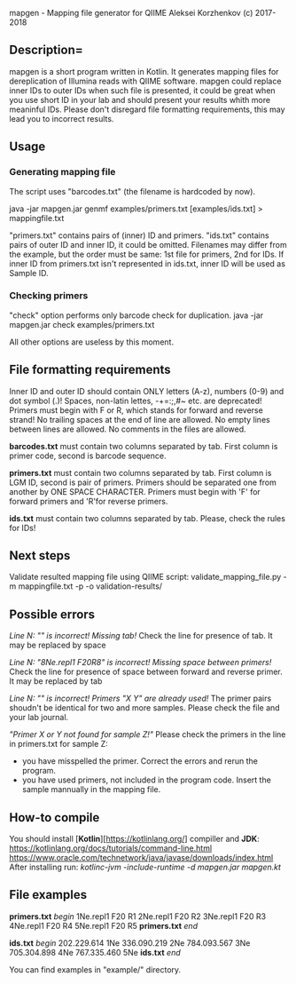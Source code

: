mapgen - Mapping file generator for QIIME
Aleksei Korzhenkov (c) 2017-2018


## Description=
mapgen is a short program written in Kotlin.
It generates mapping files for dereplication of Illumina reads with QIIME software.
mapgen could replace inner IDs to outer IDs when such file is presented, it could be great when you use short ID in your lab and should present your results whith more meaninful IDs.
Please don't disregard file formatting requirements, this may lead you to incorrect results.


## Usage

### Generating mapping file
The script uses "barcodes.txt" (the filename is hardcoded by now).

java -jar mapgen.jar genmf examples/primers.txt [examples/ids.txt] > mappingfile.txt

"primers.txt" contains pairs of (inner) ID and primers.
"ids.txt" contains pairs of outer ID and inner ID, it could be omitted.
Filenames may differ from the example, but the order must be same: 1st file for primers, 2nd for IDs.
If inner ID from primers.txt isn't represented in ids.txt, inner ID will be used as Sample ID.

### Checking primers
"check" option performs only barcode check for duplication.
java -jar mapgen.jar check examples/primers.txt

All other options are useless by this moment.


## File formatting requirements

Inner ID and outer ID should contain ONLY letters (A-z), numbers (0-9) and dot symbol (.)!
Spaces, non-latin lettes, -+=:;,#~ etc. are deprecated!
Primers must begin with F or R, which stands for forward and reverse strand!
No trailing spaces at the end of line are allowed.
No empty lines between lines are allowed.
No comments in the files are allowed.

**barcodes.txt** must contain two columns separated by tab.
First column is primer code, second is barcode sequence.

**primers.txt** must contain two columns separated by tab.
First column is LGM ID, second is pair of primers.
Primers should be separated one from another by ONE SPACE CHARACTER.
Primers must begin with 'F' for forward primers and 'R'for reverse primers.

**ids.txt** must contain two columns separated by tab.
Please, check the rules for IDs!


## Next steps
Validate resulted mapping file using QIIME script:
validate_mapping_file.py -m mappingfile.txt -p -o validation-results/


## Possible errors

*Line N: "<Line content here>" is incorrect! Missing tab!*
Check the line for presence of tab. It may be replaced by space

*Line N: "8Ne.repl1	F20R8" is incorrect! Missing space between primers!*
Check the line for presence of space between forward and reverse primer. It may be replaced by tab

*Line N: "<Line content here>" is incorrect! Primers "X Y" are already used!*
The primer pairs shoudn't be identical for two and more samples. 
Please check the file and your lab journal. 

*"Primer X or Y not found for sample Z!"*
Please check the primers in the line in primers.txt for sample Z:
- you have misspelled the primer. Correct the errors and rerun the program.
- you have used primers, not included in the program code. Insert the sample mannually in the mapping file.


## How-to compile
You should install [**Kotlin**][https://kotlinlang.org/] compiller and **JDK**:
https://kotlinlang.org/docs/tutorials/command-line.html
https://www.oracle.com/technetwork/java/javase/downloads/index.html
After installing run:
*kotlinc-jvm -include-runtime -d mapgen.jar mapgen.kt*


## File examples

**primers.txt** *begin*
1Ne.repl1	F20 R1
2Ne.repl1	F20 R2
3Ne.repl1	F20 R3
4Ne.repl1	F20 R4
5Ne.repl1	F20 R5
**primers.txt** *end*

**ids.txt** *begin*
202.229.614	1Ne
336.090.219	2Ne
784.093.567	3Ne
705.304.898	4Ne
767.335.460	5Ne
**ids.txt** *end*

You can find examples in "example/" directory.
